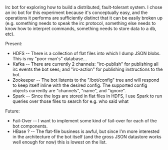 Irc bot for exploring how to build a distributed, fault-tolerant system. I chose an irc bot for this experiment because it's conceptually easy, and the operations it performs are sufficiently distinct that it can be easily broken up (e.g. something needs to speak the irc protocol, something else needs to know how to interpret commands, something needs to store data to a db, etc).

Present:
- HDFS
-- There is a collection of flat files into which I dump JSON blobs. This is my "poor-man's" database...
- Kafka
-- There are currently 2 channels: "irc-publish" for publishing all irc events the bot sees; and "irc-action" for publishing instructions to the bot.
- Zookeeper
-- The bot listents to the "/bot/config" tree and will respond to keep itself inline with the desired config. The supported config objects currently are "channels",  "name", and "ignore".
- Spark
-- Since the logs are stored in flat files in HDFS, I use Spark to run queries over those files to search for e.g. who said what

Future:
- Fail-Over 
-- I want to implement some kind of fail-over for each of the bot components.
- HBase ?
-- The flat-file business is awful, but since I'm more interested in the architecture of the bot itself (and the gross JSON datastore works well enough for now) this is lowest on the list.
